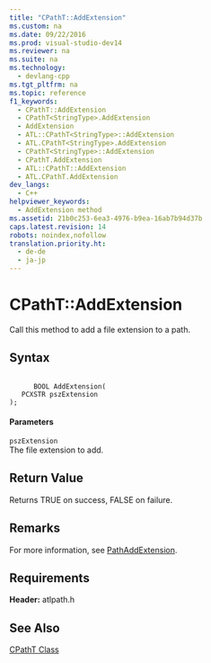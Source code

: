 ```yaml
---
title: "CPathT::AddExtension"
ms.custom: na
ms.date: 09/22/2016
ms.prod: visual-studio-dev14
ms.reviewer: na
ms.suite: na
ms.technology: 
  - devlang-cpp
ms.tgt_pltfrm: na
ms.topic: reference
f1_keywords: 
  - CPathT::AddExtension
  - CPathT<StringType>.AddExtension
  - AddExtension
  - ATL::CPathT<StringType>::AddExtension
  - ATL.CPathT<StringType>.AddExtension
  - CPathT<StringType>::AddExtension
  - CPathT.AddExtension
  - ATL::CPathT::AddExtension
  - ATL.CPathT.AddExtension
dev_langs: 
  - C++
helpviewer_keywords: 
  - AddExtension method
ms.assetid: 21b0c253-6ea3-4976-b9ea-16ab7b94d37b
caps.latest.revision: 14
robots: noindex,nofollow
translation.priority.ht: 
  - de-de
  - ja-jp
---
```

# CPathT::AddExtension
Call this method to add a file extension to a path.  
  
## Syntax  
  
```  
  
      BOOL AddExtension(  
   PCXSTR pszExtension   
);  
```  
  
#### Parameters  
 `pszExtension`  
 The file extension to add.  
  
## Return Value  
 Returns TRUE on success, FALSE on failure.  
  
## Remarks  
 For more information, see [PathAddExtension](http://msdn.microsoft.com/library/windows/desktop/bb773563).  
  
## Requirements  
 **Header:** atlpath.h  
  
## See Also  
 [CPathT Class](../vs140/cpatht-class.md)